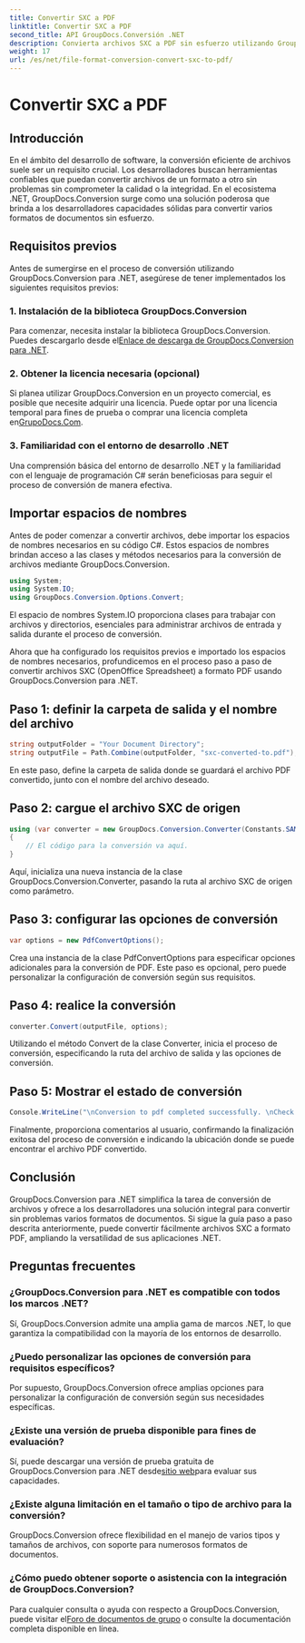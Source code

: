 ```yaml
---
title: Convertir SXC a PDF
linktitle: Convertir SXC a PDF
second_title: API GroupDocs.Conversión .NET
description: Convierta archivos SXC a PDF sin esfuerzo utilizando GroupDocs.Conversion para .NET. Personalice las opciones de conversión para una integración perfecta en sus aplicaciones .NET.
weight: 17
url: /es/net/file-format-conversion-convert-sxc-to-pdf/
---
```


# Convertir SXC a PDF

## Introducción
En el ámbito del desarrollo de software, la conversión eficiente de archivos suele ser un requisito crucial. Los desarrolladores buscan herramientas confiables que puedan convertir archivos de un formato a otro sin problemas sin comprometer la calidad o la integridad. En el ecosistema .NET, GroupDocs.Conversion surge como una solución poderosa que brinda a los desarrolladores capacidades sólidas para convertir varios formatos de documentos sin esfuerzo.
## Requisitos previos
Antes de sumergirse en el proceso de conversión utilizando GroupDocs.Conversion para .NET, asegúrese de tener implementados los siguientes requisitos previos:
### 1. Instalación de la biblioteca GroupDocs.Conversion
 Para comenzar, necesita instalar la biblioteca GroupDocs.Conversion. Puedes descargarlo desde el[Enlace de descarga de GroupDocs.Conversion para .NET](https://releases.groupdocs.com/conversion/net/).
### 2. Obtener la licencia necesaria (opcional)
Si planea utilizar GroupDocs.Conversion en un proyecto comercial, es posible que necesite adquirir una licencia. Puede optar por una licencia temporal para fines de prueba o comprar una licencia completa en[GrupoDocs.Com](https://purchase.groupdocs.com/buy).
### 3. Familiaridad con el entorno de desarrollo .NET
Una comprensión básica del entorno de desarrollo .NET y la familiaridad con el lenguaje de programación C# serán beneficiosas para seguir el proceso de conversión de manera efectiva.

## Importar espacios de nombres
Antes de poder comenzar a convertir archivos, debe importar los espacios de nombres necesarios en su código C#. Estos espacios de nombres brindan acceso a las clases y métodos necesarios para la conversión de archivos mediante GroupDocs.Conversion.

```csharp
using System;
using System.IO;
using GroupDocs.Conversion.Options.Convert;
```

El espacio de nombres System.IO proporciona clases para trabajar con archivos y directorios, esenciales para administrar archivos de entrada y salida durante el proceso de conversión.

Ahora que ha configurado los requisitos previos e importado los espacios de nombres necesarios, profundicemos en el proceso paso a paso de convertir archivos SXC (OpenOffice Spreadsheet) a formato PDF usando GroupDocs.Conversion para .NET.
## Paso 1: definir la carpeta de salida y el nombre del archivo
```csharp
string outputFolder = "Your Document Directory";
string outputFile = Path.Combine(outputFolder, "sxc-converted-to.pdf");
```
En este paso, define la carpeta de salida donde se guardará el archivo PDF convertido, junto con el nombre del archivo deseado.
## Paso 2: cargue el archivo SXC de origen
```csharp
using (var converter = new GroupDocs.Conversion.Converter(Constants.SAMPLE_SXC))
{
    // El código para la conversión va aquí.
}
```
Aquí, inicializa una nueva instancia de la clase GroupDocs.Conversion.Converter, pasando la ruta al archivo SXC de origen como parámetro.
## Paso 3: configurar las opciones de conversión
```csharp
var options = new PdfConvertOptions();
```
Crea una instancia de la clase PdfConvertOptions para especificar opciones adicionales para la conversión de PDF. Este paso es opcional, pero puede personalizar la configuración de conversión según sus requisitos.
## Paso 4: realice la conversión
```csharp
converter.Convert(outputFile, options);
```
Utilizando el método Convert de la clase Converter, inicia el proceso de conversión, especificando la ruta del archivo de salida y las opciones de conversión.
## Paso 5: Mostrar el estado de conversión
```csharp
Console.WriteLine("\nConversion to pdf completed successfully. \nCheck output in {0}", outputFolder);
```
Finalmente, proporciona comentarios al usuario, confirmando la finalización exitosa del proceso de conversión e indicando la ubicación donde se puede encontrar el archivo PDF convertido.

## Conclusión
GroupDocs.Conversion para .NET simplifica la tarea de conversión de archivos y ofrece a los desarrolladores una solución integral para convertir sin problemas varios formatos de documentos. Si sigue la guía paso a paso descrita anteriormente, puede convertir fácilmente archivos SXC a formato PDF, ampliando la versatilidad de sus aplicaciones .NET.
## Preguntas frecuentes
### ¿GroupDocs.Conversion para .NET es compatible con todos los marcos .NET?
Sí, GroupDocs.Conversion admite una amplia gama de marcos .NET, lo que garantiza la compatibilidad con la mayoría de los entornos de desarrollo.
### ¿Puedo personalizar las opciones de conversión para requisitos específicos?
Por supuesto, GroupDocs.Conversion ofrece amplias opciones para personalizar la configuración de conversión según sus necesidades específicas.
### ¿Existe una versión de prueba disponible para fines de evaluación?
 Sí, puede descargar una versión de prueba gratuita de GroupDocs.Conversion para .NET desde[sitio web](https://releases.groupdocs.com/conversion/net/)para evaluar sus capacidades.
### ¿Existe alguna limitación en el tamaño o tipo de archivo para la conversión?
GroupDocs.Conversion ofrece flexibilidad en el manejo de varios tipos y tamaños de archivos, con soporte para numerosos formatos de documentos.
### ¿Cómo puedo obtener soporte o asistencia con la integración de GroupDocs.Conversion?
 Para cualquier consulta o ayuda con respecto a GroupDocs.Conversion, puede visitar el[Foro de documentos de grupo](https://forum.groupdocs.com/c/conversion/11) o consulte la documentación completa disponible en línea.
